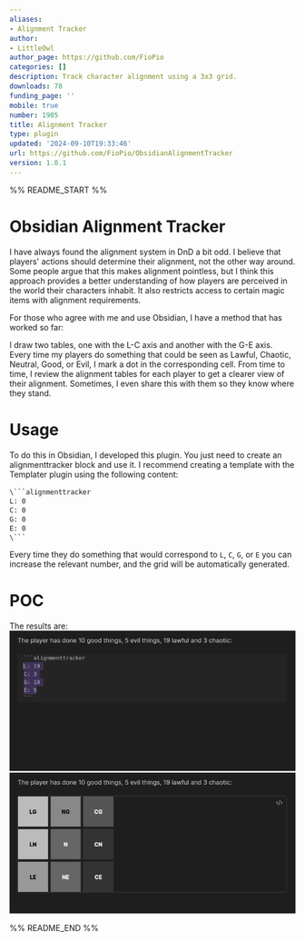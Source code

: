 ```yaml
---
aliases:
- Alignment Tracker
author:
- LittleOwl
author_page: https://github.com/FioPio
categories: []
description: Track character alignment using a 3x3 grid.
downloads: 78
funding_page: ''
mobile: true
number: 1905
title: Alignment Tracker
type: plugin
updated: '2024-09-10T19:33:46'
url: https://github.com/FioPio/ObsidianAlignmentTracker
version: 1.0.1
---
```


%% README_START %%

# **Obsidian Alignment Tracker**

I have always found the alignment system in DnD a bit odd. I believe that players' actions should determine their alignment, not the other way around. Some people argue that this makes alignment pointless, but I think this approach provides a better understanding of how players are perceived in the world their characters inhabit. It also restricts access to certain magic items with alignment requirements.

For those who agree with me and use Obsidian, I have a method that has worked so far:

I draw two tables, one with the L-C axis and another with the G-E axis. Every time my players do something that could be seen as Lawful, Chaotic, Neutral, Good, or Evil, I mark a dot in the corresponding cell. From time to time, I review the alignment tables for each player to get a clearer view of their alignment. Sometimes, I even share this with them so they know where they stand.


# Usage
To do this in Obsidian, I developed this plugin. You just need to create an alignmenttracker block and use it. I recommend creating a template with the Templater plugin using the following content:


```
\```alignmenttracker
L: 0
C: 0
G: 0
E: 0
\```
```

Every time they do something that would correspond to `L`, `C`, `G`, or `E` you can increase the relevant number, and the grid will be automatically generated.

# POC

The results are:
![Alt text](https://raw.githubusercontent.com/FioPio/ObsidianAlignmentTracker/HEAD/res/text.png)
![Alt text](https://raw.githubusercontent.com/FioPio/ObsidianAlignmentTracker/HEAD/res/view.png)


%% README_END %%